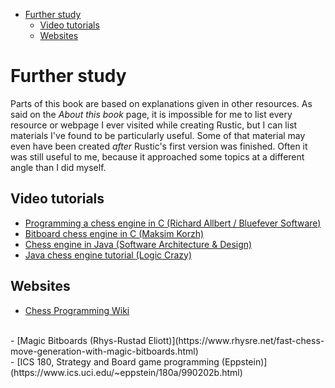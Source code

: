 
<!-- @import "[TOC]" {cmd="toc" depthFrom=1 depthTo=6 orderedList=false} -->

<!-- code_chunk_output -->

- [Further study](#further-study)
  - [Video tutorials](#video-tutorials)
  - [Websites](#websites)

<!-- /code_chunk_output -->


# Further study

Parts of this book are based on explanations given in other resources. As
said on the _About this book_ page, it is impossible for me to list every
resource or webpage I ever visited while creating Rustic, but I can list
materials I've found to be particularly useful. Some of that material may
even have been created _after_ Rustic's first version was finished. Often
it was still useful to me, because it approached some topics at a different
angle than I did myself.

## Video tutorials

- [Programming a chess engine in C (Richard Allbert / Bluefever
  Software)](https://www.youtube.com/watch?v=bGAfaepBco4&list=PLZ1QII7yudbc-Ky058TEaOstZHVbT-2hg)
  <br />
- [Bitboard chess engine in C (Maksim
  Korzh)](https://www.youtube.com/watch?v=QUNP-UjujBM&list=PLmN0neTso3Jxh8ZIylk74JpwfiWNI76Cs)
  <br />
- [Chess engine in Java (Software Architecture &
  Design)](https://www.youtube.com/watch?v=h8fSdSUKttk&list=PLOJzCFLZdG4zk5d-1_ah2B4kqZSeIlWtt)
  <br />
- [Java chess engine tutorial (Logic
  Crazy)](https://www.youtube.com/watch?v=a-2uSg4Kvb0&list=PLQV5mozTHmaffB0rBsD6m9VN1azgo5wXl)
  
## Websites

- [Chess Programming Wiki](https://www.chessprogramming.org/Main_Page)
<br />
- [Magic Bitboards (Rhys-Rustad
  Eliott)](https://www.rhysre.net/fast-chess-move-generation-with-magic-bitboards.html)
  <br />
- [ICS 180, Strategy and Board game programming
  (Eppstein)](https://www.ics.uci.edu/~eppstein/180a/990202b.html)<br />